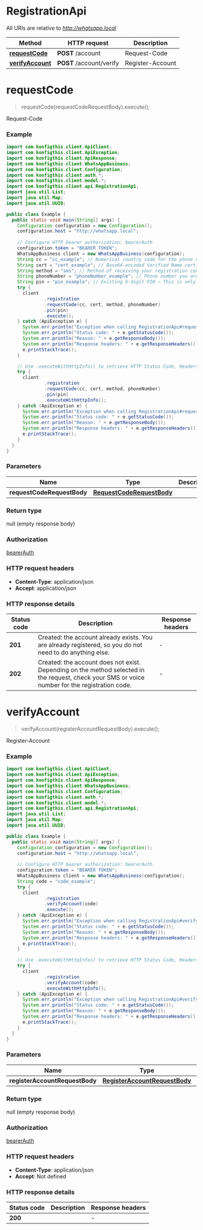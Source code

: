 # RegistrationApi

All URIs are relative to *http://whatsapp.local*

| Method | HTTP request | Description |
|------------- | ------------- | -------------|
| [**requestCode**](RegistrationApi.md#requestCode) | **POST** /account | Request-Code |
| [**verifyAccount**](RegistrationApi.md#verifyAccount) | **POST** /account/verify | Register-Account |


<a name="requestCode"></a>
# **requestCode**
> requestCode(requestCodeRequestBody).execute();

Request-Code

### Example
```java
import com.konfigthis.client.ApiClient;
import com.konfigthis.client.ApiException;
import com.konfigthis.client.ApiResponse;
import com.konfigthis.client.WhatsAppBusiness;
import com.konfigthis.client.Configuration;
import com.konfigthis.client.auth.*;
import com.konfigthis.client.model.*;
import com.konfigthis.client.api.RegistrationApi;
import java.util.List;
import java.util.Map;
import java.util.UUID;

public class Example {
  public static void main(String[] args) {
    Configuration configuration = new Configuration();
    configuration.host = "http://whatsapp.local";
    
    // Configure HTTP bearer authorization: bearerAuth
    configuration.token = "BEARER TOKEN";
    WhatsAppBusiness client = new WhatsAppBusiness(configuration);
    String cc = "cc_example"; // Numerical country code for the phone number you are registering
    String cert = "cert_example"; // Base64-encoded Verified Name certificate
    String method = "sms"; // Method of receiving your registration code
    String phoneNumber = "phoneNumber_example"; // Phone number you are registering, without the country code or plus symbol (+)
    String pin = "pin_example"; // Existing 6-digit PIN — This is only required when two-factor verification is enabled on this account.
    try {
      client
              .registration
              .requestCode(cc, cert, method, phoneNumber)
              .pin(pin)
              .execute();
    } catch (ApiException e) {
      System.err.println("Exception when calling RegistrationApi#requestCode");
      System.err.println("Status code: " + e.getStatusCode());
      System.err.println("Reason: " + e.getResponseBody());
      System.err.println("Response headers: " + e.getResponseHeaders());
      e.printStackTrace();
    }

    // Use .executeWithHttpInfo() to retrieve HTTP Status Code, Headers and Request
    try {
      client
              .registration
              .requestCode(cc, cert, method, phoneNumber)
              .pin(pin)
              .executeWithHttpInfo();
    } catch (ApiException e) {
      System.err.println("Exception when calling RegistrationApi#requestCode");
      System.err.println("Status code: " + e.getStatusCode());
      System.err.println("Reason: " + e.getResponseBody());
      System.err.println("Response headers: " + e.getResponseHeaders());
      e.printStackTrace();
    }
  }
}

```

### Parameters

| Name | Type | Description  | Notes |
|------------- | ------------- | ------------- | -------------|
| **requestCodeRequestBody** | [**RequestCodeRequestBody**](RequestCodeRequestBody.md)|  | |

### Return type

null (empty response body)

### Authorization

[bearerAuth](../README.md#bearerAuth)

### HTTP request headers

 - **Content-Type**: application/json
 - **Accept**: application/json

### HTTP response details
| Status code | Description | Response headers |
|-------------|-------------|------------------|
| **201** | Created: the account already exists. You are already registered, so you do not need to do anything else. |  -  |
| **202** | Created: the account does not exist. Depending on the method selected in the request, check your SMS or voice number for the registration code. |  -  |

<a name="verifyAccount"></a>
# **verifyAccount**
> verifyAccount(registerAccountRequestBody).execute();

Register-Account

### Example
```java
import com.konfigthis.client.ApiClient;
import com.konfigthis.client.ApiException;
import com.konfigthis.client.ApiResponse;
import com.konfigthis.client.WhatsAppBusiness;
import com.konfigthis.client.Configuration;
import com.konfigthis.client.auth.*;
import com.konfigthis.client.model.*;
import com.konfigthis.client.api.RegistrationApi;
import java.util.List;
import java.util.Map;
import java.util.UUID;

public class Example {
  public static void main(String[] args) {
    Configuration configuration = new Configuration();
    configuration.host = "http://whatsapp.local";
    
    // Configure HTTP bearer authorization: bearerAuth
    configuration.token = "BEARER TOKEN";
    WhatsAppBusiness client = new WhatsAppBusiness(configuration);
    String code = "code_example";
    try {
      client
              .registration
              .verifyAccount(code)
              .execute();
    } catch (ApiException e) {
      System.err.println("Exception when calling RegistrationApi#verifyAccount");
      System.err.println("Status code: " + e.getStatusCode());
      System.err.println("Reason: " + e.getResponseBody());
      System.err.println("Response headers: " + e.getResponseHeaders());
      e.printStackTrace();
    }

    // Use .executeWithHttpInfo() to retrieve HTTP Status Code, Headers and Request
    try {
      client
              .registration
              .verifyAccount(code)
              .executeWithHttpInfo();
    } catch (ApiException e) {
      System.err.println("Exception when calling RegistrationApi#verifyAccount");
      System.err.println("Status code: " + e.getStatusCode());
      System.err.println("Reason: " + e.getResponseBody());
      System.err.println("Response headers: " + e.getResponseHeaders());
      e.printStackTrace();
    }
  }
}

```

### Parameters

| Name | Type | Description  | Notes |
|------------- | ------------- | ------------- | -------------|
| **registerAccountRequestBody** | [**RegisterAccountRequestBody**](RegisterAccountRequestBody.md)|  | |

### Return type

null (empty response body)

### Authorization

[bearerAuth](../README.md#bearerAuth)

### HTTP request headers

 - **Content-Type**: application/json
 - **Accept**: Not defined

### HTTP response details
| Status code | Description | Response headers |
|-------------|-------------|------------------|
| **200** |  |  -  |


